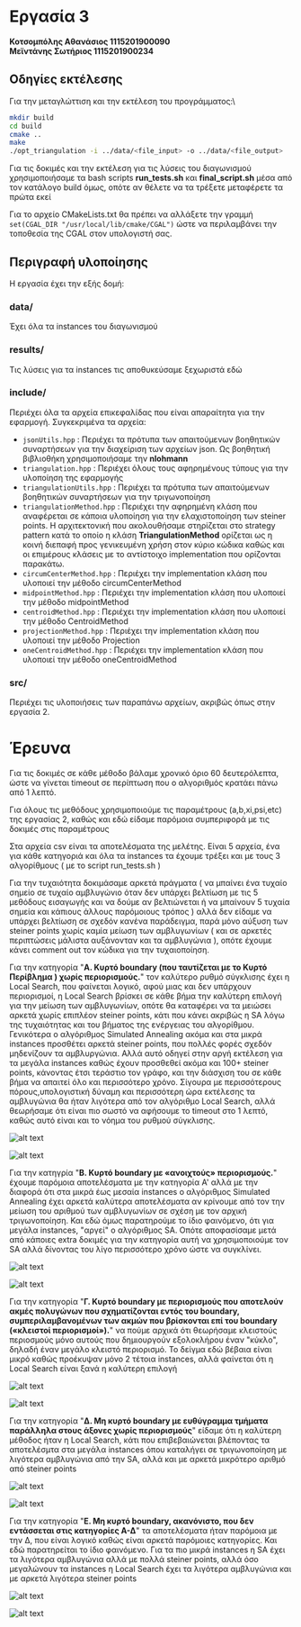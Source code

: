 # Εργασία 3 

**Κοτσομπόλης Αθανάσιος 1115201900090**\
**Μεϊντάνης Σωτήριος 1115201900234**

## Οδηγίες εκτέλεσης

Για την μεταγλώττιση και την εκτέλεση του προγράμματος:\
```bash
mkdir build
cd build
cmake ..
make
./opt_triangulation -i ../data/<file_input> -o ../data/<file_output> 
```

Για τις δοκιμές και την εκτέλεση για τις λύσεις του διαγωνισμού χρησιμοποιήσαμε τα bash scripts **run_tests.sh** και **final_script.sh** μέσα από τον κατάλογο build όμως, οπότε αν θέλετε να τα τρέξετε μεταφέρετε τα πρώτα εκεί

Για το αρχείο CMakeLists.txt θα πρέπει να αλλάξετε την γραμμή `set(CGAL_DIR "/usr/local/lib/cmake/CGAL")` ώστε να περιλαμβάνει την τοποθεσία της CGAL στον υπολογιστή σας.

## Περιγραφή υλοποίησης

Η εργασία έχει την εξής δομή:

### data/
Έχει όλα τα instances του διαγωνισμού

### results/
Tις λύσεις για τα instances τις αποθυκεύσαμε ξεχωριστά εδώ

### include/
Περιέχει όλα τα αρχεία επικεφαλίδας που είναι απαραίτητα για την εφαρμογή. Συγκεκριμένα τα αρχεία:
- `jsonUtils.hpp` : Περιέχει τα πρότυπα των απαιτούμενων βοηθητικών συναρτήσεων για την διαχείριση των αρχείων json. Ως βοηθητική βιβλιοθήκη χρησιμοποιήσαμε την **nlohmann**
- `triangulation.hpp` : Περιέχει όλους τους αφηρημένους τύπους για την υλοποίηση της εφαρμογής
- `triangulationUtils.hpp` : Περιέχει τα πρότυπα των απαιτούμενων βοηθητικών συναρτήσεων για την τριγωνοποίηση
- `triangulationMethod.hpp` : Περιέχει την αφηρημένη κλάση που αναφέρεται σε κάποια υλοποίηση για την ελαχιστοποίηση των steiner points. Η αρχιτεκτονική που ακολουθήσαμε στηρίζεται στο strategy pattern κατά το οποίο η κλάση **TriangulationMethod** ορίζεται ως η κοινή διεπαφή προς γενικευμένη χρήση στον κύριο κώδικα καθώς και οι επιμέρους κλάσεις με το αντίστοιχο implementation που ορίζονται παρακάτω.
- `circumCenterMethod.hpp` : Περιέχει την implementation κλάση που υλοποιεί την μέθοδο circumCenterMethod
- `midpointMethod.hpp` : Περιέχει την implementation κλάση που υλοποιεί την μέθοδο midpointMethod
- `centroidMethod.hpp` : Περιέχει την implementation κλάση που υλοποιεί την μέθοδο CentroidMethod
- `projectionMethod.hpp` : Περιέχει την implementation κλάση που υλοποιεί την μέθοδο Projection
- `oneCentroidMethod.hpp` : Περιέχει την implementation κλάση που υλοποιεί την μέθοδο oneCentroidMethod

### src/
Περιέχει τις υλοποιήσεις των παραπάνω αρχείων, ακριβώς όπως στην εργασία 2.

##

# Έρευνα 

Για τις δοκιμές σε κάθε μέθοδο βάλαμε χρονικό όριο 60 δευτερόλεπτα, ώστε να γίνεται timeout σε περίπτωση που ο αλγοριθμός κρατάει πάνω από 1 λεπτό.

Για όλους τις μεθόδους χρησιμοποιούμε τις παραμέτρους (a,b,xi,psi,etc) της εργασίας 2, καθώς και εδώ είδαμε παρόμοια συμπεριφορά με τις δοκιμές στις παραμέτρους

Στα αρχεία csv είναι τα αποτελέσματα της μελέτης. Είναι 5 αρχεία, ένα για κάθε κατηγοριά και όλα τα instances τα έχουμε τρέξει και με τους 3 αλγορίθμους ( με το script run_tests.sh )

Για την τυχαιότητα δοκιμάσαμε αρκετά πράγματα ( να μπαίνει ένα τυχαίο σημείο σε τυχαίο αμβλυγώνιο όταν δεν υπάρχει βελτίωση με τις 5 μεθόδους εισαγωγής και να δούμε αν βελτιώνεται ή να μπαίνουν 5 τυχαία σημεία και κάπιους άλλους παρόμοιους τρόπος ) αλλά δεν είδαμε να υπάρχει βελτίωση σε σχεδόν κανένα παράδειγμα, παρά μόνο αύξυση των steiner points χωρίς καμία μείωση των αμβλυγωνίων ( και σε αρκετές περιπτώσεις μάλιστα αυξάνονταν και τα αμβλυγώνια ), οπότε έχουμε κάνει comment out τον κώδικα για την τυχαιοποίηση.

Για την κατηγορία "**Α. Κυρτό boundary (που ταυτίζεται με το Κυρτό Περίβλημα ) χωρίς περιορισμούς.**" τον καλύτερο ρυθμό σύγκλισης έχει η Local Search, που φαίνεται λογικό, αφού μιας και δεν υπάρχουν περιορισμοί, η Local Search βρίσκει σε κάθε βήμα την καλύτερη επιλογή για την μείωση των αμβλυγωνίων, οπότε θα καταφέρει να τα μειώσει αρκετά χωρίς επιπλέον steiner points, κάτι που κάνει ακριβώς η SA λόγω της τυχαιότητας και του βήματος της ενέργειας του αλγορίθμου. Γενικότερα ο αλγόριθμος Simulated Annealing ακόμα και στα μικρά instances προσθέτει αρκετά steiner points, που πολλές φορές σχεδόν μηδενίζουν τα αμβλυργώνια. Αλλά αυτό οδηγεί στην αργή εκτέλεση για τα μεγάλα instances καθώς έχουν προσθεθεί ακόμα και 100+ steiner points, κάνοντας έτσι τεράστιο τον γράφο, και την διάσχιση του σε κάθε βήμα να απαιτεί όλο και περισσότερο χρόνο. Σίγουρα με περισσότερους πόρους,υπολογιστική δύναμη και περισσότερη ώρα εκτέλεσης τα αμβλυγώνια θα ήταν λιγότερα από τον αλγόριθμο Local Search, αλλά θεωρήσαμε ότι είναι πιο σωστό να αφήσουμε το timeout στο 1 λεπτό, καθώς αυτό είναι και το νόημα του ρυθμού σύγκλισης.

![alt text](Convex_No_Constraints.png)

![alt text](Convex_No_Constraints2-1.png)


Για την κατηγρία "**Β. Κυρτό boundary με «ανοιχτούς» περιορισμούς.**" έχουμε παρόμοια αποτελέσματα με την κατηγορία Α' αλλά με την διαφορά ότι στα μικρά έως μεσαία instances ο αλγόριθμος Simulated Annealing έχει αρκετά καλύτερα αποτελέσματα αν κρίνουμε από τον την μείωση του αριθμού των αμβλυγωνίων σε σχέση με τον αρχική τριγωνοποίηση. Και εδώ όμως παρατηρούμε το ίδιο φαινόμενο, ότι για μεγάλα instances, "αργεί" o αλγόριθμος SA. Οπότε αποφασίσαμε μετά από κάποιες extra δοκιμές για την κατηγορία αυτή να χρησιμοποιούμε τον SA αλλά δίνοντας του λίγο περισσότερο χρόνο ώστε να συγκλίνει.

![alt text](Convex_Open.png)

![alt text](Convex_Open2.png)

Για την κατηγορία "**Γ. Κυρτό boundary με περιορισμούς που αποτελούν ακμές πολυγώνων που σχηματίζονται
εντός του boundary, συμπεριλαμβανομένων των ακμών που βρίσκονται επί του boundary
(«κλειστοί περιορισμοί»).**" να πούμε αρχικά ότι θεωρήσαμε κλειστούς περιοσμούς μόνο αυτούς που δημιουργούν εξολοκλήρου έναν "κύκλο", δηλαδή έναν μεγάλο κλειστό περιορισμό. Το δείγμα εδώ βέβαια είναι μικρό καθώς προέκυψαν μόνο 2 τέτοια instances, αλλά φαίνεται ότι η Local Search είναι ξανά η καλύτερη επιλογή

![alt text](Convex_Closed.png) 

![alt text](Convex_Closed2.png)


Για την κατηγορία "**Δ. Μη κυρτό boundary με ευθύγραμμα τμήματα παράλληλα στους άξονες χωρίς
περιορισμούς**" είδαμε ότι η καλύτερη μέθοδος ήταν η Local Search, κάτι που επιβεβαιώνεται βλέποντας τα αποτελέσμτα στα μεγάλα instances όπου καταλήγει σε τριγωνοποίηση με λιγότερα αμβλυγώνια από την SA, αλλά και με αρκετά μικρότερο αριθμό από steiner points 


![alt text](Non_Convex_Parallel.png)

![alt text](Non_Convex_Parallel_fix.png)


Για την κατηγορία "**Ε. Μη κυρτό boundary, ακανόνιστο, που δεν εντάσσεται στις κατηγορίες Α-Δ**" τα αποτελέσματα ήταν παρόμοια με την Δ, που είναι λογικό καθώς είναι αρκετά παρόμοιες κατηγορίες. Και εδώ παρατηρείται το ίδιο φαινόμενο. Για τα πιο μικρά instances η SA έχει τα λιγότερα αμβλυγώνια αλλά με πολλά steiner points, αλλά όσο μεγαλώνουν τα instances η Local Search έχει τα λιγότερα αμβλυγώνια και με αρκετά λιγότερα steiner points

![alt text](Non_Convex_Irregular.png)

![alt text](Non_Convex_Irregular2.png)